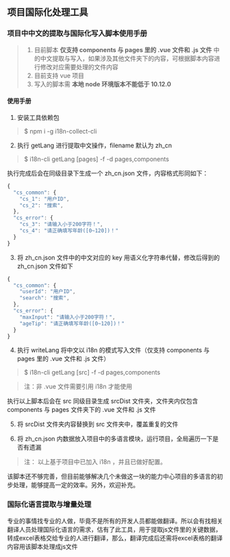 ## 项目国际化处理工具

### 项目中中文的提取与国际化写入脚本使用手册

> 1. 目前脚本 **仅支持 components 与 pages 里的 .vue 文件和 .js 文件** 中的中文提取与写入，如果涉及其他文件夹下的内容，可根据脚本内容进行修改对应需要处理的文件内容
> 2. 目前支持 vue 项目
> 3. 写入的脚本需 **本地 node 环境版本不能低于 10.12.0**

#### 使用手册

1. 安装工具依赖包

> $ npm i -g i18n-collect-cli

2. 执行 getLang 进行提取中文操作，filename 默认为 zh_cn

> $ i18n-cli getLang [pages] -f <filename> -d pages,components

执行完成后会在同级目录下生成一个 zh_cn.json 文件，内容格式形同如下：

```js
{
  "cs_common": {
    "cs_1": "用户ID",
    "cs_2": "搜索",
  },
  "cs_error": {
    "cs_3": "请输入小于200字符！",
    "cs_4": "请正确填写年龄([0~120])！"
  }
}
```

3. 将 zh_cn.json 文件中的中文对应的 key 用语义化字符串代替，修改后得到的 zh_cn.json 文件如下

```js
{
  "cs_common": {
    "userId": "用户ID",
    "search": "搜索",
  },
  "cs_error": {
    "maxInput": "请输入小于200字符！",
    "ageTip": "请正确填写年龄([0~120])！"
  }
}
```

4. 执行 writeLang 将中文以 i18n 的模式写入文件（仅支持 components 与 pages 里的 .vue 文件和 .js 文件）

> $ i18n-cli getLang [src] -f <filename> -d pages,components

> 注：非 .vue 文件需要引用 i18n 才能使用

执行以上脚本后会在 src 同级目录生成 srcDist 文件夹，文件夹内仅包含 components 与 pages 文件夹下的 .vue 文件和 .js 文件

5. 将 srcDist 文件夹内容替换到 src 文件夹中，覆盖重复的文件

6. 将 zh_cn.json 内数据放入项目中的多语言模块，运行项目，全局遍历一下是否有遗漏


> 注： 以上基于项目中已加入 i18n ，并且已做好配置。

该脚本还不够完善，但目前能够解决几个未做这一块的能力中心项目的多语言的初步处理，能够提高一定的效率。另外，欢迎补充。

### 国际化语言提取与增量处理

专业的事情找专业的人做，毕竟不是所有的开发人员都能做翻译。所以会有找相关翻译人员处理国际化语言的需求，估有了此工具，用于提取js文件里的关键数据，转成excel表格交给专业的人进行翻译，那么，翻译完成后还需将excel表格的翻译内容用该脚本处理成js文件
